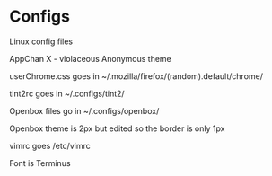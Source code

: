 Configs
=======

Linux config files

AppChan X - violaceous Anonymous theme

userChrome.css goes in ~/.mozilla/firefox/(random).default/chrome/

tint2rc goes in ~/.configs/tint2/

Openbox files go in ~/.configs/openbox/

Openbox theme is 2px but edited so the border is only 1px

vimrc goes /etc/vimrc

Font is Terminus
